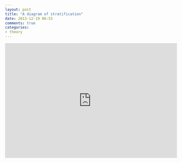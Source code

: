 ```yaml
---
layout: post
title: "A diagram of stratification"
date: 2013-12-19 06:53
comments: true
categories:
- theory
---
```


<iframe src="http://wl.figshare.com/articles/881284/embed?showtitle=1" width="568" height="380" frameborder="0"></iframe>


